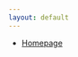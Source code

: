 ```yaml
---
layout: default
---
```

<div class="wrapper">
      <nav>
        <ul>
        <li><a href="/lorman-online-portfolio/">Homepage</a></li>
        <!-- I need a script to populate this navbar list with each CATEGORY-2 of Posts -->
        </ul>
      </nav>
</div>

<!-- I need a script to populate this body section with the 3 Latest Posts -->